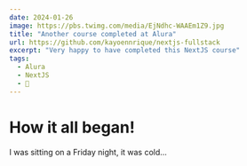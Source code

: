 ```yaml
---
date: 2024-01-26
image: https://pbs.twimg.com/media/EjNdhc-WAAEm1Z9.jpg
title: "Another course completed at Alura"
url: https://github.com/kayoennrique/nextjs-fullstack
excerpt: "Very happy to have completed this NextJS course"
tags: 
  - Alura
  - NextJS
  - 🚀
---
```


# How it all began!

I was sitting on a Friday night, it was cold...
